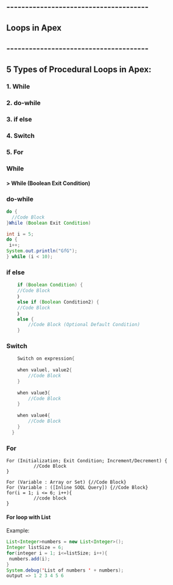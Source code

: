 ##                    --------------------------------------
##                               Loops in Apex
##                    --------------------------------------
##                     5 Types of Procedural Loops in Apex:

### 1. While
### 2. do-while
### 3. if else
### 4. Switch
### 5. For

 ### While
 ####   > While (Boolean Exit Condition)


### do-while
```java
do {
  //Code Block
}While (Boolean Exit Condition)
```

```java
int i = 5;   
do { 
 i++; 
System.out.println("GfG"); 
} while (i < 10); 
```


### if else
```java
  	if (Boolean Condition) {
  	//Code Block
  	｝
  	else if (Boolean Condition2) {
  	//Code Block
  	｝
  	else {
  		//Code Block (Optional Default Condition)
  	}
```

### Switch
```java
    Switch on expression{
  
  	when valuel, value2{
  		//Code Block
  	}
  	 
  	when value3{
  		//Code Block
  	}
  
  	when value4{
  		//Code Block
  	}
  }
```

### For
```
For (Initialization; Exit Condition; Increment/Decrement) {
          //Code Block
}

For (Variable : Array or Set) {//Code Block}
For (Variable : ([Inline SOQL Query]) {//Code Block}
for(i = 1; i <= 6; i++){
          //code block
}
```
#### For loop with List
Example:
```java
List<Integer>numbers = new List<Integer>();
Integer listSize = 6;
for(integer i = 1; i<=listSize; i++){
 numbers.add(i);
}
System.debug('List of numbers ' + numbers);
output => 1 2 3 4 5 6
```

   
